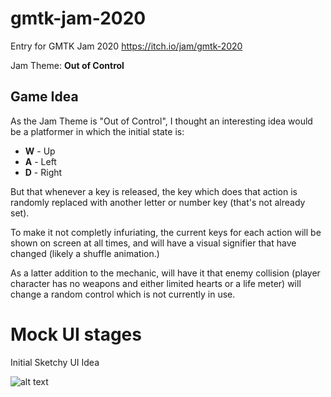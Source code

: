 # gmtk-jam-2020
Entry for GMTK Jam 2020 https://itch.io/jam/gmtk-2020

Jam Theme: **Out of Control**

## Game Idea

As the Jam Theme is "Out of Control", I thought an interesting idea would be a platformer in which the initial state is:

* **W** - Up
* **A** - Left
* **D** - Right

But that whenever a key is released, the key which does that action is randomly replaced with another letter or number key (that's not already set).

To make it not completly infuriating, the current keys for each action will be shown on screen at all times, and will have a visual signifier that have changed (likely a shuffle animation.)

As a latter addition to the mechanic, will have it that enemy collision (player character has no weapons and either limited hearts or a life meter) will change a random control which is not currently in use.

# Mock UI stages

Initial Sketchy UI Idea

![alt text]('./screenshot/init-mock.gif')
